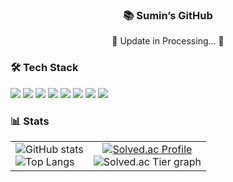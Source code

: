 <!-- ----------  💡  HEADER  ---------- -->
<div align="center">

### 📚 Sumin’s GitHub  
🚧 Update in Processing… 🚧

</div>


<!-- ----------  🛠 TECH STACK  ---------- -->
<h3>🛠 Tech Stack</h3>

<p>
  <!-- Languages -->
  <img src="https://img.shields.io/badge/Python-3776AB?style=for-the-badge&logo=python&logoColor=white"/>
  <img src="https://img.shields.io/badge/C-00599C?style=for-the-badge&logo=C&logoColor=white"/>
  <img src="https://img.shields.io/badge/C++-00599C?style=for-the-badge&logo=C%2B%2B&logoColor=white"/>
  <img src="https://img.shields.io/badge/JavaScript-F7DF1E?style=for-the-badge&logo=javascript&logoColor=black"/>
  <img src="https://img.shields.io/badge/HTML5-E34F26?style=for-the-badge&logo=html5&logoColor=white"/>
  <img src="https://img.shields.io/badge/CSS3-1572B6?style=for-the-badge&logo=css3&logoColor=white"/>
  <!-- Frameworks -->
  <img src="https://img.shields.io/badge/Django-092E20?style=for-the-badge&logo=django&logoColor=white"/>
  <img src="https://img.shields.io/badge/Vue.js-4FC08D?style=for-the-badge&logo=vue.js&logoColor=white"/>
</p>

<!-- ----------  📊 STATS ---------- -->
<h3>📊 Stats</h3>

<table border="0" cellpadding="0" cellspacing="0" style="border:none; border-collapse:collapse;">
<tr>
  <!-- 왼쪽: GitHub Stats -->
  <td valign="middle">
    <img
      src="https://github-readme-stats.vercel.app/api?username=soomkim00&show_icons=true&include_all_commits=true&hide_rank=false&hide_border=true&theme=transparent"
      alt="GitHub stats"
    /><br>
    <img
      src="https://github-readme-stats.vercel.app/api/top-langs/?username=soomkim00&layout=compact&hide_border=true&theme=transparent"
      alt="Top Langs"
    />
  </td>

  <!-- 오른쪽: Solved.ac 배지 -->
  <td align="center" valign="middle">
    <a href="https://solved.ac/cm14121453" target="_blank">
      <img src="https://mazassumnida.wtf/api/v2/generate_badge?boj=cm14121453" alt="Solved.ac Profile"/>
    </a><br>
    <img src="https://mazandi.herokuapp.com/api?handle=cm14121453&theme=dark" alt="Solved.ac Tier graph"/>
  </td>
</tr>
</table>

